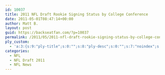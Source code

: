 ```yaml
---
id: 10037
title: 2011 NFL Draft Rookie Signing Status by College Conference
date: 2011-05-01T08:47:14+00:00
author: Matt B.
layout: post
guid: https://backseatfan.com/?p=10037
permalink: /2011/05/2011-nfl-draft-rookie-signing-status-by-college-conference/
ply_custom:
  - 'a:3:{s:9:"ply-title";s:0:"";s:8:"ply-desc";s:0:"";s:7:"noindex";s:0:"";}'
categories:
  - NFL
  - NFL Draft 2011
  - NFL News
---
```


<div class="entry">
</div>
